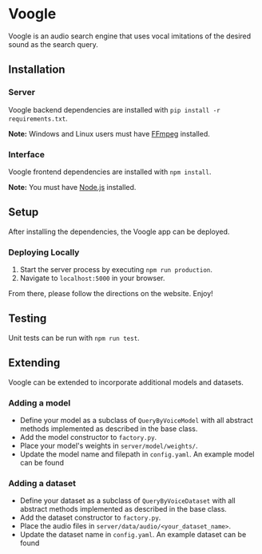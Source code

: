 # Voogle
Voogle is an audio search engine that uses vocal imitations of the desired sound as the search query.

## Installation
### Server
Voogle backend dependencies are installed with `pip install -r requirements.txt`.

**Note:** Windows and Linux users must have [FFmpeg](https://www.ffmpeg.org/) installed.

### Interface
Voogle frontend dependencies are installed with `npm install`.

**Note:** You must have [Node.js](https://nodejs.org/en/) installed.

## Setup
After installing the dependencies, the Voogle app can be deployed.

### Deploying Locally
1. Start the server process by executing `npm run production`.
2. Navigate to `localhost:5000` in your browser.

From there, please follow the directions on the website. Enjoy!

## Testing
Unit tests can be run with `npm run test`.

## Extending
Voogle can be extended to incorporate additional models and datasets.

### Adding a model
- Define your model as a subclass of `QueryByVoiceModel` with all abstract methods implemented as described in the base class.
- Add the model constructor to `factory.py`.
- Place your model's weights in `server/model/weights/`.
- Update the model name and filepath in `config.yaml`.
An example model can be found

### Adding a dataset
- Define your dataset as a subclass of `QueryByVoiceDataset` with all abstract methods implemented as described in the base class.
- Add the dataset constructor to `factory.py`.
- Place the audio files in `server/data/audio/<your_dataset_name>`.
- Update the dataset name in `config.yaml`.
An example dataset can be found
